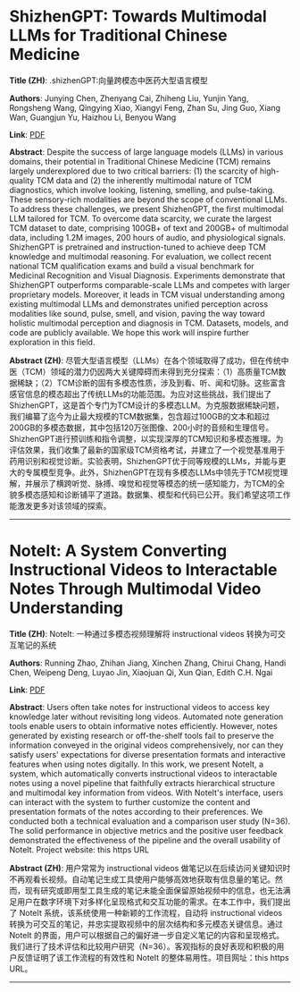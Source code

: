 # ShizhenGPT: Towards Multimodal LLMs for Traditional Chinese Medicine 

**Title (ZH)**: .shizhenGPT:向量跨模态中医药大型语言模型 

**Authors**: Junying Chen, Zhenyang Cai, Zhiheng Liu, Yunjin Yang, Rongsheng Wang, Qingying Xiao, Xiangyi Feng, Zhan Su, Jing Guo, Xiang Wan, Guangjun Yu, Haizhou Li, Benyou Wang  

**Link**: [PDF](https://arxiv.org/pdf/2508.14706)  

**Abstract**: Despite the success of large language models (LLMs) in various domains, their potential in Traditional Chinese Medicine (TCM) remains largely underexplored due to two critical barriers: (1) the scarcity of high-quality TCM data and (2) the inherently multimodal nature of TCM diagnostics, which involve looking, listening, smelling, and pulse-taking. These sensory-rich modalities are beyond the scope of conventional LLMs. To address these challenges, we present ShizhenGPT, the first multimodal LLM tailored for TCM. To overcome data scarcity, we curate the largest TCM dataset to date, comprising 100GB+ of text and 200GB+ of multimodal data, including 1.2M images, 200 hours of audio, and physiological signals. ShizhenGPT is pretrained and instruction-tuned to achieve deep TCM knowledge and multimodal reasoning. For evaluation, we collect recent national TCM qualification exams and build a visual benchmark for Medicinal Recognition and Visual Diagnosis. Experiments demonstrate that ShizhenGPT outperforms comparable-scale LLMs and competes with larger proprietary models. Moreover, it leads in TCM visual understanding among existing multimodal LLMs and demonstrates unified perception across modalities like sound, pulse, smell, and vision, paving the way toward holistic multimodal perception and diagnosis in TCM. Datasets, models, and code are publicly available. We hope this work will inspire further exploration in this field. 

**Abstract (ZH)**: 尽管大型语言模型（LLMs）在各个领域取得了成功，但在传统中医（TCM）领域的潜力仍因两大关键障碍而未得到充分探索：（1）高质量TCM数据稀缺；（2）TCM诊断的固有多模态性质，涉及到看、听、闻和切脉。这些富含感官信息的模态超出了传统LLMs的功能范围。为应对这些挑战，我们提出了ShizhenGPT，这是首个专门为TCM设计的多模态LLM。为克服数据稀缺问题，我们编纂了迄今为止最大规模的TCM数据集，包含超过100GB的文本和超过200GB的多模态数据，其中包括120万张图像、200小时的音频和生理信号。ShizhenGPT进行预训练和指令调整，以实现深厚的TCM知识和多模态推理。为评估效果，我们收集了最新的国家级TCM资格考试，并建立了一个视觉基准用于药用识别和视觉诊断。实验表明，ShizhenGPT优于同等规模的LLMs，并能与更大的专属模型竞争。此外，ShizhenGPT在现有多模态LLMs中领先于TCM视觉理解，并展示了横跨听觉、脉搏、嗅觉和视觉等模态的统一感知能力，为TCM的全貌多模态感知和诊断铺平了道路。数据集、模型和代码已公开。我们希望这项工作能激发更多对该领域的探索。 

---
# NoteIt: A System Converting Instructional Videos to Interactable Notes Through Multimodal Video Understanding 

**Title (ZH)**: NoteIt: 一种通过多模态视频理解将 instructional videos 转换为可交互笔记的系统 

**Authors**: Running Zhao, Zhihan Jiang, Xinchen Zhang, Chirui Chang, Handi Chen, Weipeng Deng, Luyao Jin, Xiaojuan Qi, Xun Qian, Edith C.H. Ngai  

**Link**: [PDF](https://arxiv.org/pdf/2508.14395)  

**Abstract**: Users often take notes for instructional videos to access key knowledge later without revisiting long videos. Automated note generation tools enable users to obtain informative notes efficiently. However, notes generated by existing research or off-the-shelf tools fail to preserve the information conveyed in the original videos comprehensively, nor can they satisfy users' expectations for diverse presentation formats and interactive features when using notes digitally. In this work, we present NoteIt, a system, which automatically converts instructional videos to interactable notes using a novel pipeline that faithfully extracts hierarchical structure and multimodal key information from videos. With NoteIt's interface, users can interact with the system to further customize the content and presentation formats of the notes according to their preferences. We conducted both a technical evaluation and a comparison user study (N=36). The solid performance in objective metrics and the positive user feedback demonstrated the effectiveness of the pipeline and the overall usability of NoteIt. Project website: this https URL 

**Abstract (ZH)**: 用户常常为 instructional videos 做笔记以在后续访问关键知识时不再观看长视频。自动笔记生成工具使用户能够高效地获取有信息量的笔记。然而，现有研究或即用型工具生成的笔记未能全面保留原始视频中的信息，也无法满足用户在数字环境下对多样化呈现格式和交互功能的需求。在本工作中，我们提出了 NoteIt 系统，该系统使用一种新颖的工作流程，自动将 instructional videos 转换为可交互的笔记，并忠实提取视频中的层次结构和多元模态关键信息。通过 NoteIt 的界面，用户可以根据自己的偏好进一步自定义笔记的内容和呈现格式。我们进行了技术评估和比较用户研究（N=36）。客观指标的良好表现和积极的用户反馈证明了该工作流程的有效性和 NoteIt 的整体易用性。项目网址：this https URL。 

---
